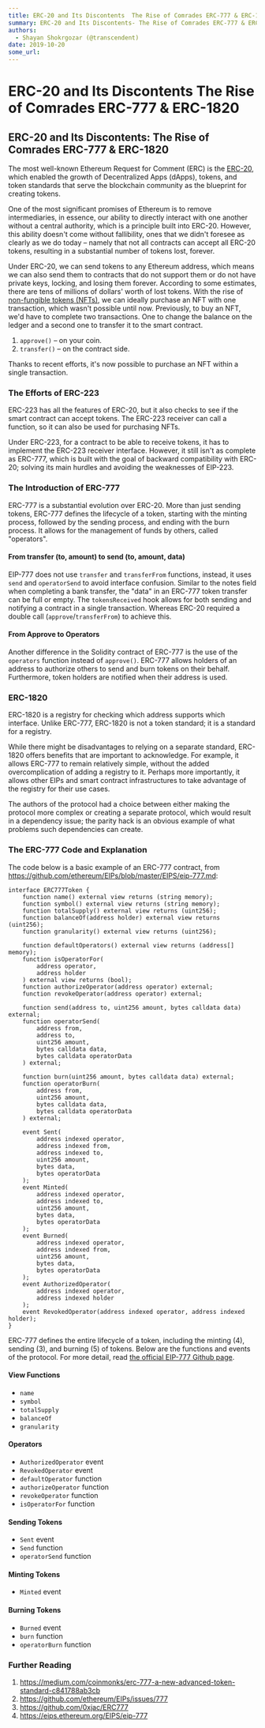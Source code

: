 ```yaml
---
title: ERC-20 and Its Discontents  The Rise of Comrades ERC-777 & ERC-1820
summary: ERC-20 and Its Discontents- The Rise of Comrades ERC-777 & ERC-1820 The most well-known Ethereum Request for Comment (ERC) is the ERC-20, which enabled the growth of Decentralized Apps (dApps), tokens, and token standards that serve the blockchain community as the blueprint for creating tokens. One of the most significant promises of Ethereum is to remove intermediaries, in essence, our ability to directly interact with one another without a central authority, which is a principle built into ERC
authors:
  - Shayan Shokrgozar (@transcendent)
date: 2019-10-20
some_url: 
---
```


# ERC-20 and Its Discontents  The Rise of Comrades ERC-777 & ERC-1820


## ERC-20 and Its Discontents: The Rise of Comrades ERC-777 & ERC-1820

The most well-known Ethereum Request for Comment (ERC) is the [ERC-20](https://en.wikipedia.org/wiki/ERC20), which enabled the growth of Decentralized Apps (dApps), tokens, and token standards that serve the blockchain community as the blueprint for creating tokens.

One of the most significant promises of Ethereum is to remove intermediaries, in essence, our ability to directly interact with one another without a central authority, which is a principle built into ERC-20. However, this ability doesn't come without fallibility, ones that we didn't foresee as clearly as we do today – namely that not all contracts can accept all ERC-20 tokens, resulting in a substantial number of tokens lost, forever.

Under ERC-20, we can send tokens to any Ethereum address, which means we can also send them to contracts that do not support them or do not have private keys, locking, and losing them forever. According to some estimates, there are tens of millions of dollars' worth of lost tokens. With the rise of [non-fungible tokens (NFTs)](https://kauri.io/article/028ff6bf2fa0432191371e6d39398ba6/v1/cute-kitties-and-where-to-find-them-an-introduction-to-non-fungible-tokens), we can ideally purchase an NFT with one transaction, which wasn't possible until now. Previously, to buy an NFT, we'd have to complete two transactions. One to change the balance on the ledger and a second one to transfer it to the smart contract.

1.  `approve()` – on your coin.
2.  `transfer()` – on the contract side.

Thanks to recent efforts, it's now possible to purchase an NFT within a single transaction.

### The Efforts of ERC-223

ERC-223 has all the features of ERC-20, but it also checks to see if the smart contract can accept tokens. The ERC-223 receiver can call a function, so it can also be used for purchasing NFTs.

Under ERC-223, for a contract to be able to receive tokens, it has to implement the ERC-223 receiver interface. However, it still isn't as complete as ERC-777, which is built with the goal of backward compatibility with ERC-20; solving its main hurdles and avoiding the weaknesses of EIP-223.

### The Introduction of ERC-777

ERC-777 is a substantial evolution over ERC-20. More than just sending tokens, ERC-777 defines the lifecycle of a token, starting with the minting process, followed by the sending process, and ending with the burn process. It allows for the management of funds by others, called "operators".

#### From transfer (to, amount) to send (to, amount, data)

EIP-777 does not use `transfer` and `transferFrom` functions, instead, it uses `send` and `operatorSend` to avoid interface confusion.
Similar to the notes field when completing a bank transfer, the "data" in an ERC-777 token transfer can be full or empty. The `tokensReceived` hook allows for both sending and notifying a contract in a single transaction. Whereas ERC-20 required a double call (`approve`/`transferFrom`) to achieve this.

#### From Approve to Operators

Another difference in the Solidity contract of ERC-777 is the use of the `operators` function instead of `approve()`. ERC-777 allows holders of an address to authorize others to send and burn tokens on their behalf. Furthermore, token holders are notified when their address is used.

### ERC-1820

ERC-1820 is a registry for checking which address supports which interface. Unlike ERC-777, ERC-1820 is not a token standard; it is a standard for a registry.

While there might be disadvantages to relying on a separate standard, ERC-1820 offers benefits that are important to acknowledge. For example, it allows ERC-777 to remain relatively simple, without the added overcomplication of adding a registry to it. Perhaps more importantly, it allows other EIPs and smart contract infrastructures to take advantage of the registry for their use cases.

The authors of the protocol had a choice between either making the protocol more complex or creating a separate protocol, which would result in a dependency issue; the parity hack is an obvious example of what problems such dependencies can create.

### The ERC-777 Code and Explanation

The code below is a basic example of an ERC-777 contract, from <https://github.com/ethereum/EIPs/blob/master/EIPS/eip-777.md>:

```solidity
interface ERC777Token {
    function name() external view returns (string memory);
    function symbol() external view returns (string memory);
    function totalSupply() external view returns (uint256);
    function balanceOf(address holder) external view returns (uint256);
    function granularity() external view returns (uint256);

    function defaultOperators() external view returns (address[] memory);
    function isOperatorFor(
        address operator,
        address holder
    ) external view returns (bool);
    function authorizeOperator(address operator) external;
    function revokeOperator(address operator) external;

    function send(address to, uint256 amount, bytes calldata data) external;
    function operatorSend(
        address from,
        address to,
        uint256 amount,
        bytes calldata data,
        bytes calldata operatorData
    ) external;

    function burn(uint256 amount, bytes calldata data) external;
    function operatorBurn(
        address from,
        uint256 amount,
        bytes calldata data,
        bytes calldata operatorData
    ) external;

    event Sent(
        address indexed operator,
        address indexed from,
        address indexed to,
        uint256 amount,
        bytes data,
        bytes operatorData
    );
    event Minted(
        address indexed operator,
        address indexed to,
        uint256 amount,
        bytes data,
        bytes operatorData
    );
    event Burned(
        address indexed operator,
        address indexed from,
        uint256 amount,
        bytes data,
        bytes operatorData
    );
    event AuthorizedOperator(
        address indexed operator,
        address indexed holder
    );
    event RevokedOperator(address indexed operator, address indexed holder);
}
```

ERC-777 defines the entire lifecycle of a token, including the minting (4), sending (3), and burning (5) of tokens. Below are the functions and events of the protocol. For more detail, read [the official EIP-777 Github page](https://github.com/ethereum/EIPs/blob/master/EIPS/eip-777.md).

#### View Functions

-   `name`
-   `symbol`
-   `totalSupply`
-   `balanceOf`
-   `granularity`

#### Operators

-   `AuthorizedOperator` event
-   `RevokedOperator` event
-   `defaultOperator` function
-   `authorizeOperator` function
-   `revokeOperator` function
-   `isOperatorFor` function

#### Sending Tokens

-   `Sent` event
-   `Send` function
-   `operatorSend` function

#### Minting Tokens

-   `Minted` event

#### Burning Tokens

-   `Burned` event
-   `burn` function
-   `operatorBurn` function

### Further Reading

1.  <https://medium.com/coinmonks/erc-777-a-new-advanced-token-standard-c841788ab3cb>
2.  <https://github.com/ethereum/EIPs/issues/777>
3.  <https://github.com/0xjac/ERC777>
4.  <https://eips.ethereum.org/EIPS/eip-777>